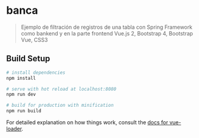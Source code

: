 # banca

> Ejemplo de filtración de registros de una tabla con Spring Framework como bankend y en la parte frontend Vue.js 2, Bootstrap 4, Bootstrap Vue, CSS3

## Build Setup

```bash
# install dependencies
npm install

# serve with hot reload at localhost:8080
npm run dev

# build for production with minification
npm run build
```

For detailed explanation on how things work, consult the [docs for vue-loader](http://vuejs.github.io/vue-loader).
